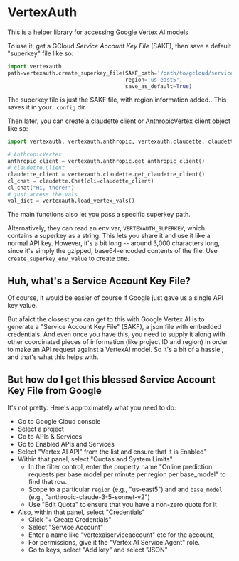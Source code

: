 # VertexAuth

This is a helper library for accessing Google Vertex AI models

To use it, get a GCloud _Service Account Key File_ (SAKF), then save a default "superkey" file like so:

``` python
import vertexauth
path=vertexauth.create_superkey_file(SAKF_path='/path/to/gcloud/service_auth_key_file.json',
                                     region='us-east5',
                                     save_as_default=True)
```

The superkey file is just the SAKF file, with region information added.. This saves it in your `.config` dir. 

Then later, you can create a claudette client or AnthropicVertex client object like so:

``` python
import vertexauth, vertexauth.anthropic, vertexauth.claudette, claudette

# AnthropicVertex
anthropic_client = vertexauth.anthropic.get_anthropic_client()
# claudette.Client
claudette_client = vertexauth.claudette.get_claudette_client()
cl_chat = claudette.Chat(cli=claudette_client)
cl_chat("Hi, there!")
# just access the vals
val_dict = vertexauth.load_vertex_vals()
```

The main functions also let you pass a specific superkey path.

Alternatively, they can read an env var, `VERTEXAUTH_SUPERKEY`, which contains a superkey as a string. This lets you share it and use it like a normal API key. However, it's a bit long -- around 3,000 characters long, since it's simply the gzipped, base64-encoded contents of the file. Use `create_superkey_env_value` to create one.

## Huh, what's a Service Account Key File?

Of course, it would be easier of course if Google just gave us a single API key value.

But afaict the closest you can get to this with Google Vertex AI is to generate a "Service Account Key File" (SAKF), a json file with embedded credentials. And even once you have this, you need to supply it along with other coordinated pieces of information (like project ID and region) in order to make an API request against a VertexAI model. So it's a bit of a hassle., and that's what this helps with.

## But how do I get this blessed Service Account Key File from Google

It's not pretty. Here's approximately what you need to do:

- Go to Google Cloud console
- Select a project
- Go to APIs & Services
- Go to Enabled APIs and Services
- Select "Vertex AI API" from the list and ensure that it is Enabled"
- Within that panel, select "Quotas and System Limits"
    - In the filter control, enter the property name "Online
      prediction requests per base model per minute per region per
      base_model" to find that row.
    - Scope to a particular `region` (e.g., "us-east5") and and
      `base_model` (e.g., "anthropic-claude-3-5-sonnet-v2")
    - Use "Edit Quota" to ensure that you have a non-zero quote for it
- Also, within that panel, select "Credentials"
    - Click "+ Create Credentials"
    - Select "Service Account" 
    - Enter a name like "vertexaiserviceaccount" etc for the account, 
    - For permissions, give it the "Vertex AI Service Agent" role.
    - Go to keys, select "Add key" and select "JSON"


